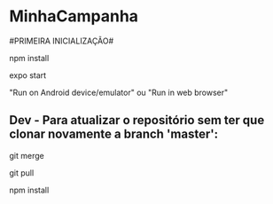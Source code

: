 <h1>MinhaCampanha</h1>
<p>#PRIMEIRA INICIALIZAÇÃO#</p>
<p>npm install</p>
<p>expo start</p>
<p>"Run on Android device/emulator" ou "Run in web browser"</p>

<h2>Dev - Para atualizar o repositório sem ter que clonar novamente a branch 'master':</h2>
<p>git merge<p>
<p>git pull<p>
<p>npm install<p>
